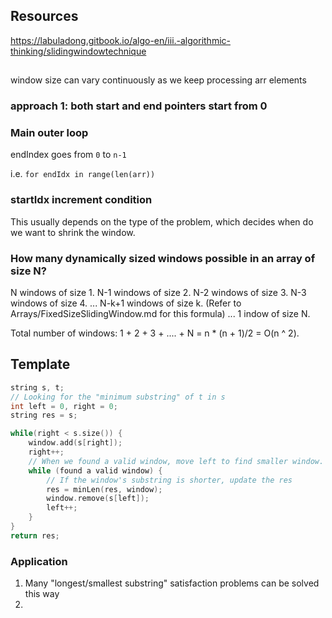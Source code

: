 
## Resources

https://labuladong.gitbook.io/algo-en/iii.-algorithmic-thinking/slidingwindowtechnique

##

window size can vary continuously as we keep processing arr elements

### approach 1: both start and end pointers start from 0

### Main outer loop

endIndex goes from `0` to `n-1`

i.e.
`for endIdx in range(len(arr))`


### startIdx increment condition

This usually depends on the type of the problem, 
which decides when do we want to shrink the window.


### How many dynamically sized windows possible in an array of size N?

N windows of size 1.
N-1 windows of size 2.
N-2 windows of size 3.
N-3 windows of size 4.
...
N-k+1 windows of size k. (Refer to Arrays/FixedSizeSlidingWindow.md for this formula)
...
1 indow of size N.

Total number of windows:
1 + 2 + 3 + .... + N = n * (n + 1)/2 = O(n ^ 2).

## Template

```cpp
string s, t;
// Looking for the "minimum substring" of t in s
int left = 0, right = 0;
string res = s;

while(right < s.size()) {
    window.add(s[right]);
    right++;
    // When we found a valid window, move left to find smaller window.
    while (found a valid window) {
        // If the window's substring is shorter, update the res
        res = minLen(res, window);
        window.remove(s[left]);
        left++;
    }
}
return res;
```

### Application

1. Many "longest/smallest substring" satisfaction problems can be solved this way
2. 